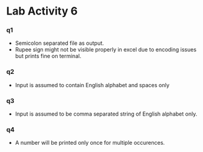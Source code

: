 
# Lab Activity 6
### q1
 - Semicolon separated file as output.
 - Rupee sign might not be visible properly in excel due to encoding issues but prints fine on terminal.
### q2
  - Input is assumed to contain English alphabet and spaces only
### q3
  - Input is assumed to  be comma separated string of English alphabet only.
### q4
  - A number will be printed only once for multiple occurences.


 

